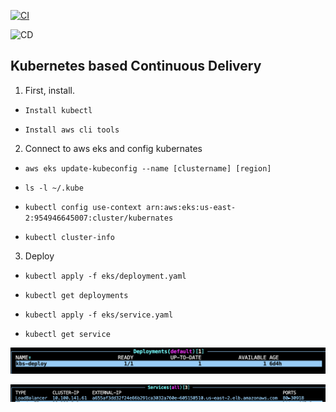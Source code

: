 [![CI](https://github.com/nogibjj/python-template/actions/workflows/cicd.yml/badge.svg)](https://github.com/nogibjj/python-template/actions/workflows/cicd.yml)

![CD](https://github.com/nogibjj/project2/actions/runs/4245250489)

## Kubernetes based Continuous Delivery

1. First, install.

* `Install kubectl`

* `Install aws cli tools `

2. Connect to aws eks and config kubernates

* `aws eks update-kubeconfig --name [clustername] [region] `
 
* `ls -l ~/.kube `

* `kubectl config use-context arn:aws:eks:us-east-2:954946645007:cluster/kubernates`

* `kubectl cluster-info`

3. Deploy

* `kubectl apply -f eks/deployment.yaml`

* `kubectl get deployments`

* `kubectl apply -f eks/service.yaml`

* `kubectl get service` 

![Figure](https://github.com/nogibjj/project2/blob/main/Screen%20Shot%202023-02-20%20at%209.40.56%20PM.png)

![Figure](https://github.com/nogibjj/project2/blob/main/Screen%20Shot%202023-02-20%20at%209.49.15%20PM.png)

